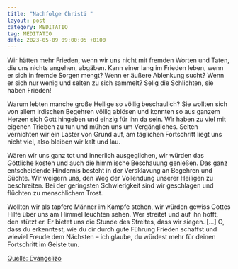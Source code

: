 ```yaml
---
title: "Nachfolge Christi "
layout: post
category: MEDITATIO
tag: MEDITATIO
date: 2023-05-09 09:00:05 +0100
---
```

Wir hätten mehr Frieden, wenn wir uns nicht mit fremden Worten und Taten, die uns nichts angehen, abgäben. Kann einer lang im Frieden leben, wenn er sich in fremde Sorgen mengt? Wenn er äußere Ablenkung sucht? Wenn er sich nur wenig und selten zu sich sammelt? Selig die Schlichten, sie haben Frieden!

Warum lebten manche große Heilige so völlig beschaulich? Sie wollten sich von allem irdischen Begehren völlig ablösen und konnten so aus ganzem Herzen sich Gott hingeben und einzig für ihn da sein.<!--more--> Wir haben zu viel mit eigenen Trieben zu tun und mühen uns um Vergängliches. Selten vernichten wir ein Laster von Grund auf, am täglichen Fortschritt liegt uns nicht viel, also bleiben wir kalt und lau.

Wären wir uns ganz tot und innerlich ausgeglichen, wir würden das Göttliche kosten und auch die himmlische Beschauung genießen. Das ganz entscheidende Hindernis besteht in der Versklavung an Begehren und Süchte. Wir weigern uns, den Weg der Vollendung unserer Heiligen zu beschreiten. Bei der geringsten Schwierigkeit sind wir geschlagen und flüchten zu menschlichem Trost.

Wollten wir als tapfere Männer im Kampfe stehen, wir würden gewiss Gottes Hilfe über uns am Himmel leuchten sehen. Wer streitet und auf ihn hofft, den stützt er. Er bietet uns die Stunde des Streites, dass wir siegen. […] O, dass du erkenntest, wie du dir durch gute Führung Frieden schaffst und wieviel Freude dem Nächsten – ich glaube, du würdest mehr für deinen Fortschritt im Geiste tun.

[Quelle: Evangelizo](https://evangeliumtagfuertag.org/DE/gospel)